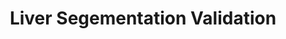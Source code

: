 ---
title: Liver Segementation Validation
dateMonthYear: December 2021
description: Parses region of interest (ROI), applies a mask over the ROI, removes unnecessary portions within the image, and 2D and 3D visualization of the liver (3D visualization concatenates the layers).
type: page
topic: project
link: "https://github.com/kashyab12/liver-segmentation-validation"
image: "../imgs/ct.jpg"
---